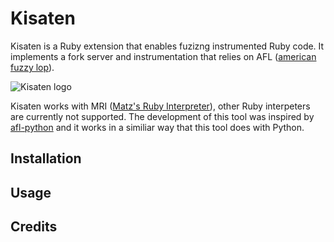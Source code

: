 # Kisaten
Kisaten is a Ruby extension that enables fuzizng instrumented Ruby code. It implements a fork server and instrumentation that relies on AFL ([american fuzzy lop](http://lcamtuf.coredump.cx/afl/)). 

![Kisaten logo](https://github.com/zelivans/kisaten/raw/master/doc/assets/logo_display.png)

Kisaten works with MRI ([Matz's Ruby Interpreter](https://github.com/ruby/ruby)), other Ruby interpeters are currently not supported. The development of this tool was inspired by [afl-python](https://github.com/jwilk/python-afl) and it works in a similiar way that this tool does with Python.

## Installation



## Usage

## Credits